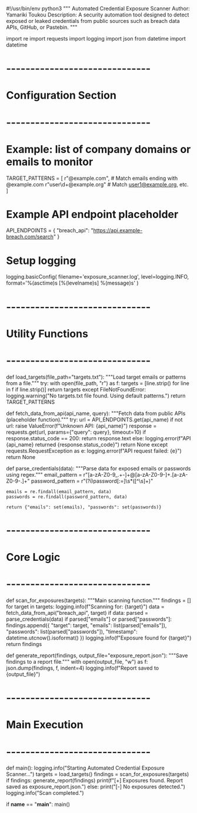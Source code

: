 #!/usr/bin/env python3
"""
Automated Credential Exposure Scanner
Author: Yamariki Toukou
Description:
A security automation tool designed to detect exposed or leaked credentials 
from public sources such as breach data APIs, GitHub, or Pastebin.
"""

import re
import requests
import logging
import json
from datetime import datetime

# ------------------------------
# Configuration Section
# ------------------------------

# Example: list of company domains or emails to monitor
TARGET_PATTERNS = [
    r"@example\.com",        # Match emails ending with @example.com
    r"user\d+@example\.org"  # Match user1@example.org, etc.
]

# Example API endpoint placeholder
API_ENDPOINTS = {
    "breach_api": "https://api.example-breach.com/search"
}

# Setup logging
logging.basicConfig(
    filename='exposure_scanner.log',
    level=logging.INFO,
    format='%(asctime)s [%(levelname)s] %(message)s'
)

# ------------------------------
# Utility Functions
# ------------------------------

def load_targets(file_path="targets.txt"):
    """Load target emails or patterns from a file."""
    try:
        with open(file_path, "r") as f:
            targets = [line.strip() for line in f if line.strip()]
        return targets
    except FileNotFoundError:
        logging.warning("No targets.txt file found. Using default patterns.")
        return TARGET_PATTERNS

def fetch_data_from_api(api_name, query):
    """Fetch data from public APIs (placeholder function)."""
    try:
        url = API_ENDPOINTS.get(api_name)
        if not url:
            raise ValueError(f"Unknown API: {api_name}")
        response = requests.get(url, params={"query": query}, timeout=10)
        if response.status_code == 200:
            return response.text
        else:
            logging.error(f"API {api_name} returned {response.status_code}")
            return None
    except requests.RequestException as e:
        logging.error(f"API request failed: {e}")
        return None

def parse_credentials(data):
    """Parse data for exposed emails or passwords using regex."""
    email_pattern = r"[a-zA-Z0-9_.+-]+@[a-zA-Z0-9-]+\.[a-zA-Z0-9-.]+"
    password_pattern = r"(?i)password[:=]\s*([^\s]+)"
    
    emails = re.findall(email_pattern, data)
    passwords = re.findall(password_pattern, data)
    
    return {"emails": set(emails), "passwords": set(passwords)}

# ------------------------------
# Core Logic
# ------------------------------

def scan_for_exposures(targets):
    """Main scanning function."""
    findings = []
    for target in targets:
        logging.info(f"Scanning for: {target}")
        data = fetch_data_from_api("breach_api", target)
        if data:
            parsed = parse_credentials(data)
            if parsed["emails"] or parsed["passwords"]:
                findings.append({
                    "target": target,
                    "emails": list(parsed["emails"]),
                    "passwords": list(parsed["passwords"]),
                    "timestamp": datetime.utcnow().isoformat()
                })
                logging.info(f"Exposure found for {target}")
    return findings

def generate_report(findings, output_file="exposure_report.json"):
    """Save findings to a report file."""
    with open(output_file, "w") as f:
        json.dump(findings, f, indent=4)
    logging.info(f"Report saved to {output_file}")

# ------------------------------
# Main Execution
# ------------------------------

def main():
    logging.info("Starting Automated Credential Exposure Scanner...")
    targets = load_targets()
    findings = scan_for_exposures(targets)
    if findings:
        generate_report(findings)
        print(f"[+] Exposures found. Report saved as exposure_report.json.")
    else:
        print("[-] No exposures detected.")
    logging.info("Scan completed.")

if __name__ == "__main__":
    main()
